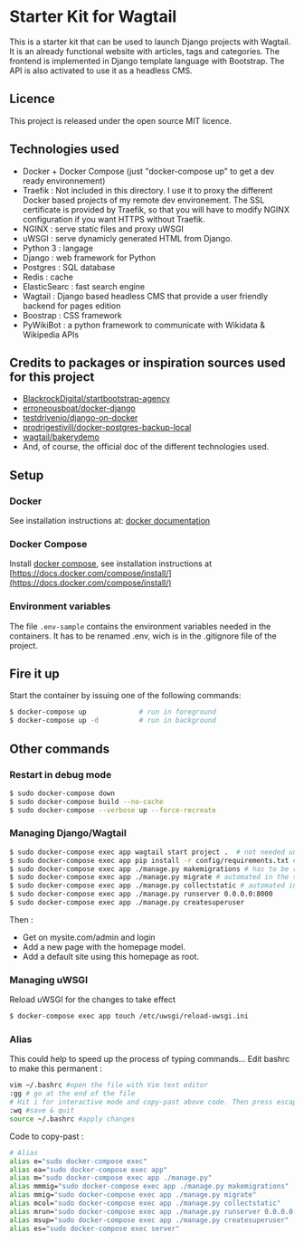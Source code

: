 # Starter Kit for Wagtail

This is a starter kit that can be used to launch Django projects with Wagtail. It is an already functional website with articles, tags and categories. The frontend is implemented in Django template language with Bootstrap. The API is also activated to use it as a headless CMS.

## Licence

This project is released under the open source MIT licence.

## Technologies used

- Docker + Docker Compose (just "docker-compose up" to get a dev ready environnement)
- Traefik : Not included in this directory. I use it to proxy the different Docker based projects of my remote dev environement. The SSL certificate is provided by Traefik, so that you will have to modify NGINX configuration if you want HTTPS without Traefik.
- NGINX : serve static files and proxy uWSGI
- uWSGI : serve dynamicly generated HTML from Django.
- Python 3 : langage
- Django  : web framework for Python
- Postgres : SQL database
- Redis : cache
- ElasticSearc : fast search engine
- Wagtail : Django based headless CMS that provide a user friendly backend for pages edition
- Boostrap : CSS framework
- PyWikiBot : a python framework to communicate with Wikidata & Wikipedia APIs

## Credits to packages or inspiration sources used for this project

- [BlackrockDigital/startbootstrap-agency](https://github.com/BlackrockDigital/startbootstrap-agency)
- [erroneousboat/docker-django](https://github.com/erroneousboat/docker-django)
- [testdrivenio/django-on-docker](https://github.com/testdrivenio/django-on-docker)
- [prodrigestivill/docker-postgres-backup-local](https://github.com/prodrigestivill/docker-postgres-backup-local)
- [wagtail/bakerydemo](https://github.com/wagtail/bakerydemo)
- And, of course, the official doc of the different technologies used.

## Setup

### Docker
See installation instructions at: [docker documentation](https://docs.docker.com/install/)

### Docker Compose
Install [docker compose](https://github.com/docker/compose), see installation instructions at [https://docs.docker.com/compose/install/](https://docs.docker.com/compose/install/)

### Environment variables
The file `.env-sample` contains the environment variables needed in the containers.
It has to be renamed .env, wich is in the .gitignore file of the project.

## Fire it up
Start the container by issuing one of the following commands:
```bash
$ docker-compose up             # run in foreground
$ docker-compose up -d          # run in background
```
## Other commands

### Restart in debug mode

```bash
$ sudo docker-compose down
$ sudo docker-compose build --no-cache
$ sudo docker-compose --verbose up --force-recreate 
```

### Managing Django/Wagtail

```bash
$ sudo docker-compose exec app wagtail start project .  # not needed unless the current site structure is deleted
$ sudo docker-compose exec app pip install -r config/requirements.txt # not needed unless the current site structure is deleted
$ sudo docker-compose exec app ./manage.py makemigrations # has to be run after startup with migrate if the migration files have been deleted
$ sudo docker-compose exec app ./manage.py migrate # automated in the startup script with fake-initial
$ sudo docker-compose exec app ./manage.py collectstatic # automated in the startup script
$ sudo docker-compose exec app ./manage.py runserver 0.0.0.0:8000 
$ sudo docker-compose exec app ./manage.py createsuperuser
```

Then :
- Get on mysite.com/admin and login
- Add a new page with the homepage model.
- Add a default site using this homepage as root.

### Managing uWSGI

Reload uWSGI for the changes to take effect
```bash
$ docker-compose exec app touch /etc/uwsgi/reload-uwsgi.ini
```

### Alias

This could help to speed up the process of typing commands...
Edit bashrc to make this permanent :

```bash
vim ~/.bashrc #open the file with Vim text editor
:gg # go at the end of the file
# Hit i for interactive mode and copy-past above code. Then press escape.
:wq #save & quit
source ~/.bashrc #apply changes
```

Code to copy-past :

```bash
# Alias
alias e="sudo docker-compose exec"
alias ea="sudo docker-compose exec app"
alias m="sudo docker-compose exec app ./manage.py"
alias mmmig="sudo docker-compose exec app ./manage.py makemigrations"
alias mmig="sudo docker-compose exec app ./manage.py migrate"
alias mcol="sudo docker-compose exec app ./manage.py collectstatic"
alias mrun="sudo docker-compose exec app ./manage.py runserver 0.0.0.0:8000"
alias msup="sudo docker-compose exec app ./manage.py createsuperuser"
alias es="sudo docker-compose exec server"
```
